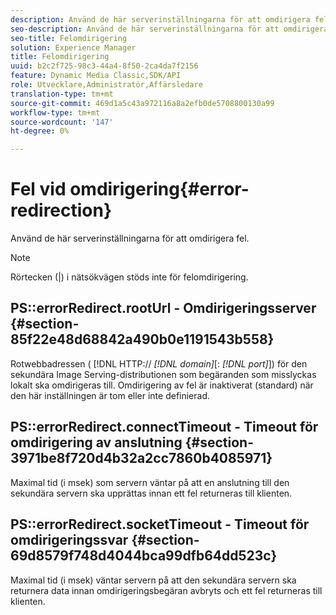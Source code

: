 ```yaml
---
description: Använd de här serverinställningarna för att omdirigera fel.
seo-description: Använd de här serverinställningarna för att omdirigera fel.
seo-title: Felomdirigering
solution: Experience Manager
title: Felomdirigering
uuid: b2c2f725-98c3-44a4-8f50-2ca4da7f2156
feature: Dynamic Media Classic,SDK/API
role: Utvecklare,Administratör,Affärsledare
translation-type: tm+mt
source-git-commit: 469d1a5c43a972116a8a2efb0de5708800130a99
workflow-type: tm+mt
source-wordcount: '147'
ht-degree: 0%

---
```



# Fel vid omdirigering{#error-redirection}

Använd de här serverinställningarna för att omdirigera fel.

>[!NOTE]
>
>Rörtecken (|) i nätsökvägen stöds inte för felomdirigering.

## PS::errorRedirect.rootUrl - Omdirigeringsserver {#section-85f22e48d68842a490b0e1191543b558}

Rotwebbadressen ( [!DNL HTTP:// *[!DNL domain]*[: *[!DNL port]*]) för den sekundära Image Serving-distributionen som begäranden som misslyckas lokalt ska omdirigeras till. Omdirigering av fel är inaktiverat (standard) när den här inställningen är tom eller inte definierad.

## PS::errorRedirect.connectTimeout - Timeout för omdirigering av anslutning {#section-3971be8f720d4b32a2cc7860b4085971}

Maximal tid (i msek) som servern väntar på att en anslutning till den sekundära servern ska upprättas innan ett fel returneras till klienten.

## PS::errorRedirect.socketTimeout - Timeout för omdirigeringssvar {#section-69d8579f748d4044bca99dfb64dd523c}

Maximal tid (i msek) väntar servern på att den sekundära servern ska returnera data innan omdirigeringsbegäran avbryts och ett fel returneras till klienten.
